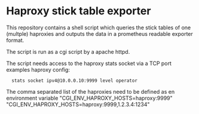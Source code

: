 # Haproxy stick table exporter

This repository contains a shell script which queries the stick tables
of one (multple) haproxies and outputs the data in a prometheus readable exporter format.

The script is run as a cgi script by a apache httpd.

The script needs access to the haproxy stats socket via a TCP port
examples haproxy config:
```
  stats socket ipv4@10.0.0.10:9999 level operator
```

The comma separated list of the haproxies need to be defined
as en environment variable
    "CGI_ENV_HAPROXY_HOSTS=haproxy:9999"
    "CGI_ENV_HAPROXY_HOSTS=haproxy:9999,1.2.3.4:1234"


